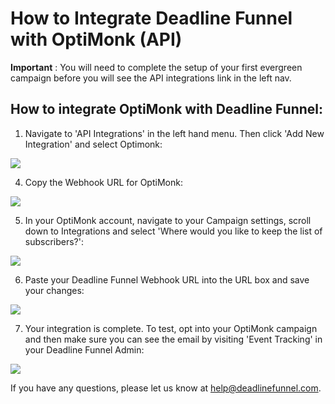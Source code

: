 # How to Integrate Deadline Funnel with OptiMonk \(API\)

**Important** : You will need to complete the setup of your first evergreen campaign before you will see the API integrations link in the left nav.

## How to integrate OptiMonk with Deadline Funnel:

1. Navigate to 'API Integrations' in the left hand menu. Then click 'Add New Integration' and select Optimonk:

![](https://d33v4339jhl8k0.cloudfront.net/docs/assets/53974d6ce4b0c76107b109d1/images/5b575b390428631d7a8941c7/file-%20xhS9bghHcV.png)

4. Copy the Webhook URL for OptiMonk:

![](https://d33v4339jhl8k0.cloudfront.net/docs/assets/53974d6ce4b0c76107b109d1/images/5b575b660428631d7a8941c8/file-O3eD2uAcK1.png)

5. In your OptiMonk account, navigate to your Campaign settings, scroll down to Integrations and select 'Where would you like to keep the list of subscribers?':

![](https://d33v4339jhl8k0.cloudfront.net/docs/assets/53974d6ce4b0c76107b109d1/images/59b0284b2c7d3a73488ca349/file-41iPFDYOvV.png)

6. Paste your Deadline Funnel Webhook URL into the URL box and save your changes:

![](https://d33v4339jhl8k0.cloudfront.net/docs/assets/53974d6ce4b0c76107b109d1/images/59b028ad2c7d3a73488ca353/file-9ZVg8DXBc3.png)

7. Your integration is complete. To test, opt into your OptiMonk campaign and then make sure you can see the email by visiting 'Event Tracking' in your Deadline Funnel Admin:

![](https://d33v4339jhl8k0.cloudfront.net/docs/assets/53974d6ce4b0c76107b109d1/images/5aeb6d4e0428631126f1b029/file-%20TDEsy7JWni.png)

If you have any questions, please let us know at [help@deadlinefunnel.com](mailto:mailto:help@deadlinefunnel.com).

